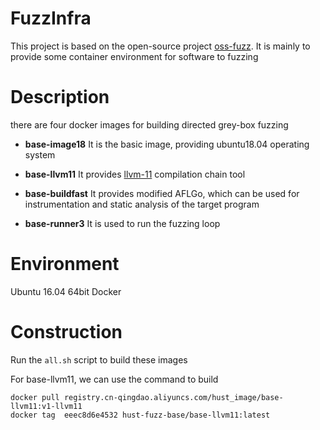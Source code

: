 # FuzzInfra
This project is based on the open-source project [oss-fuzz](https://github.com/google/oss-fuzz.git). It is mainly to provide some container environment for software to fuzzing


# Description
there are four docker images for building directed grey-box fuzzing<br>

*  **base-image18** It is the basic image, providing ubuntu18.04 operating system

* **base-llvm11** It provides [llvm-11](https://releases.llvm.org/11.0.1/docs/ReleaseNotes.html) compilation chain tool

* **base-buildfast** It provides modified AFLGo, which can be used for instrumentation and static analysis of the target program

* **base-runner3** It is used to run the fuzzing loop

# Environment
Ubuntu 16.04 64bit
Docker

# Construction 
Run the `all.sh` script to build these images

For base-llvm11, we can use the command to build
```
docker pull registry.cn-qingdao.aliyuncs.com/hust_image/base-llvm11:v1-llvm11
docker tag  eeec8d6e4532 hust-fuzz-base/base-llvm11:latest
```



